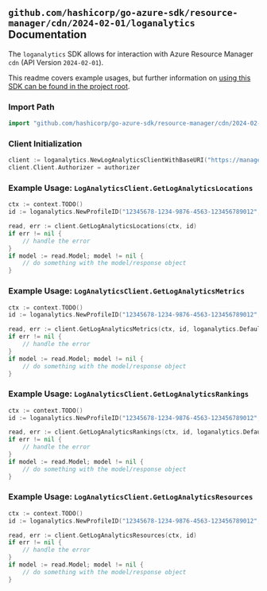 
## `github.com/hashicorp/go-azure-sdk/resource-manager/cdn/2024-02-01/loganalytics` Documentation

The `loganalytics` SDK allows for interaction with Azure Resource Manager `cdn` (API Version `2024-02-01`).

This readme covers example usages, but further information on [using this SDK can be found in the project root](https://github.com/hashicorp/go-azure-sdk/tree/main/docs).

### Import Path

```go
import "github.com/hashicorp/go-azure-sdk/resource-manager/cdn/2024-02-01/loganalytics"
```


### Client Initialization

```go
client := loganalytics.NewLogAnalyticsClientWithBaseURI("https://management.azure.com")
client.Client.Authorizer = authorizer
```


### Example Usage: `LogAnalyticsClient.GetLogAnalyticsLocations`

```go
ctx := context.TODO()
id := loganalytics.NewProfileID("12345678-1234-9876-4563-123456789012", "example-resource-group", "profileValue")

read, err := client.GetLogAnalyticsLocations(ctx, id)
if err != nil {
	// handle the error
}
if model := read.Model; model != nil {
	// do something with the model/response object
}
```


### Example Usage: `LogAnalyticsClient.GetLogAnalyticsMetrics`

```go
ctx := context.TODO()
id := loganalytics.NewProfileID("12345678-1234-9876-4563-123456789012", "example-resource-group", "profileValue")

read, err := client.GetLogAnalyticsMetrics(ctx, id, loganalytics.DefaultGetLogAnalyticsMetricsOperationOptions())
if err != nil {
	// handle the error
}
if model := read.Model; model != nil {
	// do something with the model/response object
}
```


### Example Usage: `LogAnalyticsClient.GetLogAnalyticsRankings`

```go
ctx := context.TODO()
id := loganalytics.NewProfileID("12345678-1234-9876-4563-123456789012", "example-resource-group", "profileValue")

read, err := client.GetLogAnalyticsRankings(ctx, id, loganalytics.DefaultGetLogAnalyticsRankingsOperationOptions())
if err != nil {
	// handle the error
}
if model := read.Model; model != nil {
	// do something with the model/response object
}
```


### Example Usage: `LogAnalyticsClient.GetLogAnalyticsResources`

```go
ctx := context.TODO()
id := loganalytics.NewProfileID("12345678-1234-9876-4563-123456789012", "example-resource-group", "profileValue")

read, err := client.GetLogAnalyticsResources(ctx, id)
if err != nil {
	// handle the error
}
if model := read.Model; model != nil {
	// do something with the model/response object
}
```
